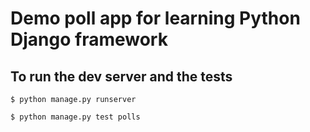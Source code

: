 # Demo poll app for learning Python Django framework

## To run the dev server and the tests

```
$ python manage.py runserver
```

```
$ python manage.py test polls
```